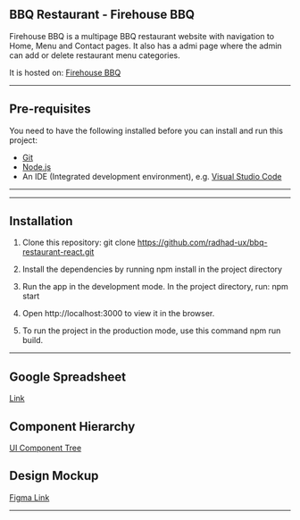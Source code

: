 ## **BBQ Restaurant - Firehouse BBQ**

Firehouse BBQ is a multipage BBQ restaurant website with navigation to Home, Menu and Contact pages. It also has a admi page where the admin can add or delete restaurant menu categories.

It is hosted on: [Firehouse BBQ](https://bbq-restaurant-react.web.app)

---

## Pre-requisites

You need to have the following installed before you can install and run this project:

- [Git](https://git-scm.com/book/en/v2/Getting-Started-Installing-Git)
- [Node.js](https://nodejs.org/en/download/)
- An IDE (Integrated development environment), e.g. [Visual Studio Code](https://code.visualstudio.com/download)

---

---

## Installation

1. Clone this repository: git clone https://github.com/radhad-ux/bbq-restaurant-react.git

2. Install the dependencies by running npm install in the project directory

3. Run the app in the development mode. In the project directory, run: npm start

4. Open http://localhost:3000 to view it in the browser.

5. To run the project in the production mode, use this command npm run build.

---

## Google Spreadsheet

[Link](https://docs.google.com/spreadsheets/d/1DiD_0HgNiyh3x--Ov_JeEVGtA9XNr5jzmuqG7BgeUdM/edit?usp=sharing)

## Component Hierarchy

[UI Component Tree](https://whimsical.com/bbq-restaurant-DsXmx5uKtMmPdvQYKh5txz)

## Design Mockup

[Figma Link](https://www.figma.com/file/7cQavvr5zUISnKJMKFRWgt/bbq-restaurant?node-id=6%3A136)

---
